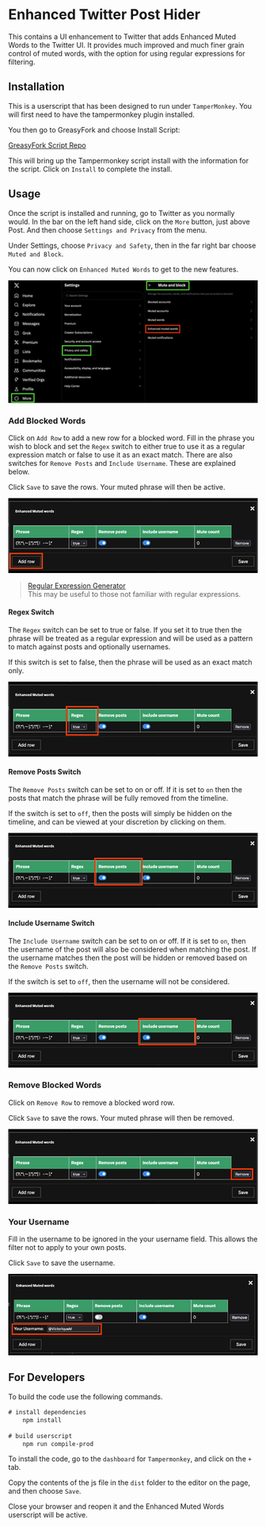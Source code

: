 # Enhanced Twitter Post Hider

This contains a UI enhancement to Twitter that adds Enhanced Muted Words to the Twitter UI.
It provides much improved and much finer grain control of muted words, with the option for using 
regular expressions for filtering.

## Installation

This is a userscript that has been designed to run under `TamperMonkey`.  You will first need to have the tampermonkey 
plugin installed.

You then go to GreasyFork and choose Install Script:

[GreasyFork Script Repo](https://greasyfork.org/en/scripts/492269-enhanced-twitter-post-hider)

This will bring up the Tampermonkey script install with the information for the script.  Click on 
`Install` to complete the install.

## Usage

Once the script is installed and running, go to Twitter as you normally would.
In the bar on the left hand side, click on the `More` button, just above Post. And then choose `Settings and Privacy` from 
the menu.

Under Settings, choose `Privacy and Safety`, then in the far right bar choose `Muted and Block`.

You can now click on `Enhanced Muted Words` to get to the new features.

![Menu Location](docs/MenuLocation.png)

### Add Blocked Words

Click on `Add Row` to add a new row for a blocked word.  Fill in the phrase you wish to block and set the `Regex` switch 
to either true to use it as a regular expression match or false to use it as an exact match.  There are also switches for
`Remove Posts` and `Include Username`.  These are explained below.

Click `Save` to save the rows.  Your muted phrase will then be active.

![Add Entry](docs/AddEntry.png)

> [Regular Expression Generator](https://regex-generator.olafneumann.org/?sampleText=Phrase%20goes%20here&flags=i) 
> <br> This may be useful to those not familiar with regular expressions.

#### Regex Switch
The `Regex` switch can be set to true or false.  If you set it to true then the phrase will be treated as a regular 
expression and will be used as a pattern to match against posts and optionally usernames.

If this switch is set to false, then the phrase will be used as an exact match only.

![Regex Switch](docs/RegexSwitch.png)

#### Remove Posts Switch
The `Remove Posts` switch can be set to on or off.  If it is set to `on` then the posts that match the phrase will be
fully removed from the timeline.  

If the switch is set to `off`, then the posts will simply be hidden on the timeline,
and can be viewed at your discretion by clicking on them.

![Remove Posts Switch](docs/RemovePostSwitch.png)

#### Include Username Switch
The `Include Username` switch can be set to on or off.  If it is set to `on`, then the username of the post will also be
considered when matching the post.  If the username matches then the post will be hidden or removed based on the 
`Remove Posts` switch.

If the switch is set to `off`, then the username will not be considered.

![Include Username Switch](docs/IncludeUsernameSwitch.png)

### Remove Blocked Words

Click on `Remove Row` to remove a blocked word row.

Click `Save` to save the rows.  Your muted phrase will then be removed.

![Remove Entry](docs/RemoveEntry.png)

### Your Username

Fill in the username to be ignored in the your username field.
This allows the filter not to apply to your own posts.

Click `Save` to save the username.

![Ignore User](docs/SetUsername.png)

## For Developers

To build the code use the following commands.

```batch
# install dependencies
    npm install
    
# build userscript
    npm run compile-prod
```

To install the code, go to the `dashboard` for `Tampermonkey`, and click on the `+` tab.

Copy the contents of the js file in the `dist` folder to the editor on the page, and then choose `Save`.

Close your browser and reopen it and the Enhanced Muted Words userscript will be active.
